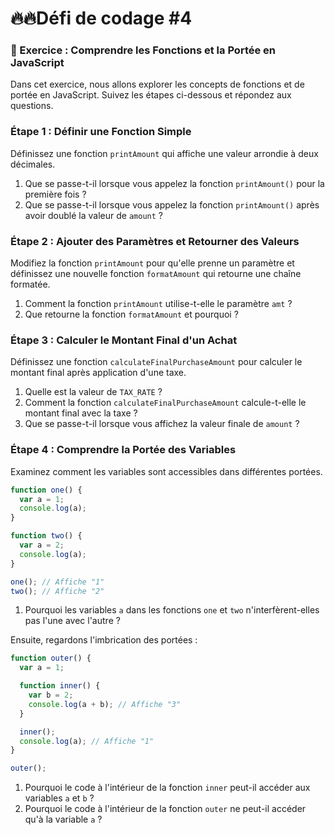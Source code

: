 # **🔥🔥Défi de codage #4**

### 🧮 Exercice : Comprendre les Fonctions et la Portée en JavaScript

Dans cet exercice, nous allons explorer les concepts de fonctions et de portée en JavaScript. Suivez les étapes ci-dessous et répondez aux questions.

### Étape 1 : Définir une Fonction Simple

Définissez une fonction `printAmount` qui affiche une valeur arrondie à deux décimales.

1. Que se passe-t-il lorsque vous appelez la fonction `printAmount()` pour la première fois ?
2. Que se passe-t-il lorsque vous appelez la fonction `printAmount()` après avoir doublé la valeur de `amount` ?

### Étape 2 : Ajouter des Paramètres et Retourner des Valeurs

Modifiez la fonction `printAmount` pour qu'elle prenne un paramètre et définissez une nouvelle fonction `formatAmount` qui retourne une chaîne formatée.

1. Comment la fonction `printAmount` utilise-t-elle le paramètre `amt` ?
2. Que retourne la fonction `formatAmount` et pourquoi ?

### Étape 3 : Calculer le Montant Final d'un Achat

Définissez une fonction `calculateFinalPurchaseAmount` pour calculer le montant final après application d'une taxe.

1. Quelle est la valeur de `TAX_RATE` ?
2. Comment la fonction `calculateFinalPurchaseAmount` calcule-t-elle le montant final avec la taxe ?
3. Que se passe-t-il lorsque vous affichez la valeur finale de `amount` ?

### Étape 4 : Comprendre la Portée des Variables

Examinez comment les variables sont accessibles dans différentes portées.

```jsx
function one() {
  var a = 1;
  console.log(a);
}

function two() {
  var a = 2;
  console.log(a);
}

one(); // Affiche "1"
two(); // Affiche "2"
```

1. Pourquoi les variables `a` dans les fonctions `one` et `two` n'interfèrent-elles pas l'une avec l'autre ?

Ensuite, regardons l'imbrication des portées :

```jsx
function outer() {
  var a = 1;

  function inner() {
    var b = 2;
    console.log(a + b); // Affiche "3"
  }

  inner();
  console.log(a); // Affiche "1"
}

outer();
```

1. Pourquoi le code à l'intérieur de la fonction `inner` peut-il accéder aux variables `a` et `b` ?
2. Pourquoi le code à l'intérieur de la fonction `outer` ne peut-il accéder qu'à la variable `a` ?
